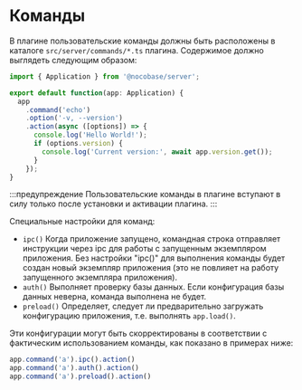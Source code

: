 # Команды

В плагине пользовательские команды должны быть расположены в каталоге `src/server/commands/*.ts` плагина. Содержимое должно выглядеть следующим образом:

```ts
import { Application } from '@nocobase/server';

export default function(app: Application) {
  app
    .command('echo')
    .option('-v, --version')
    .action(async ([options]) => {
      console.log('Hello World!');
      if (options.version) {
        console.log('Current version:', await app.version.get());
      }
    });
}
```

:::предупреждение
Пользовательские команды в плагине вступают в силу только после установки и активации плагина.
:::

Специальные настройки для команд:

- `ipc()` Когда приложение запущено, командная строка отправляет инструкции через ipc для работы с запущенным экземпляром приложения. Без настройки "ipc()" для выполнения команды будет создан новый экземпляр приложения (это не повлияет на работу запущенного экземпляра приложения).
- `auth()` Выполняет проверку базы данных. Если конфигурация базы данных неверна, команда выполнена не будет.
- `preload()` Определяет, следует ли предварительно загружать конфигурацию приложения, т.е. выполнять `app.load()`.

Эти конфигурации могут быть скорректированы в соответствии с фактическим использованием команды, как показано в примерах ниже:

```ts
app.command('a').ipc().action()
app.command('a').auth().action()
app.command('a').preload().action()
```
